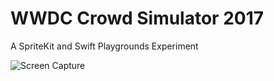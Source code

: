 # WWDC Crowd Simulator 2017
A SpriteKit and Swift Playgrounds Experiment

![Screen Capture](http://i.giphy.com/3og0IuOvxkULzbaYKI.gif)